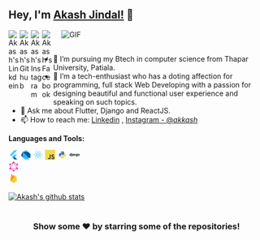 ## Hey, I'm [Akash Jindal!](https://akashjindal347.github.io) 👋

<a href="https://linkedin.com/in/akash-jindal">
  <img align="left" alt="Akash's Linkdein" width="22px" src="https://cdn.jsdelivr.net/npm/simple-icons@v3/icons/linkedin.svg" />
</a>
<a href="https://github.com/akashjindal347">
  <img align="left" alt="Akash's Github" width="22px" src="https://cdn.jsdelivr.net/npm/simple-icons@v3/icons/github.svg" />
</a>
<a href="https://www.instagram.com/_akkash_/">
  <img align="left" alt="Akash's Instagram" width="22px" src="https://cdn.jsdelivr.net/npm/simple-icons@v3/icons/instagram.svg" />
</a>
<a href="https://www.facebook.com/akashjindal124/">
  <img align="left" alt="Akash's Facebook" width="22px" src="https://cdn.jsdelivr.net/npm/simple-icons@v3/icons/facebook.svg" />
</a>
<img align="right" width="400" alt="GIF" src="https://cdn.dribbble.com/users/1162077/screenshots/3848914/programmer.gif" />


<br/>
<br/>



- 📕 I’m pursuing my Btech in computer science from Thapar University, Patiala.
- 👯 I’m a tech-enthusiast who has a doting affection for programming, full stack Web Developing with a passion for designing beautiful and functional user experience and speaking on such topics.
- 💬 Ask me about Flutter, Django and ReactJS.
- 📫 How to reach me: [Linkedin](https://linkedin.com/in/akash-jindal) , [Instagram - @_akkash_](https://www.instagram.com/_akkash_/)



**Languages and Tools:**  

<code><img height="20" src="https://raw.githubusercontent.com/github/explore/80688e429a7d4ef2fca1e82350fe8e3517d3494d/topics/flutter/flutter.png"></code>
<code><img height="20" src="https://raw.githubusercontent.com/github/explore/80688e429a7d4ef2fca1e82350fe8e3517d3494d/topics/dart/dart.png"></code>
<code><img height="20" src="https://raw.githubusercontent.com/github/explore/80688e429a7d4ef2fca1e82350fe8e3517d3494d/topics/react/react.png"></code>
<code><img height="20" src="https://raw.githubusercontent.com/github/explore/80688e429a7d4ef2fca1e82350fe8e3517d3494d/topics/javascript/javascript.png"></code>
<code><img height="20" src="https://raw.githubusercontent.com/github/explore/80688e429a7d4ef2fca1e82350fe8e3517d3494d/topics/python/python.png"></code>
<code><img height="20" src="https://raw.githubusercontent.com/github/explore/80688e429a7d4ef2fca1e82350fe8e3517d3494d/topics/django/django.png"></code>    
<code><img height="20" src="https://raw.githubusercontent.com/github/explore/80688e429a7d4ef2fca1e82350fe8e3517d3494d/topics/graphql/graphql.png"></code>    
<code><img height="20" src="https://raw.githubusercontent.com/github/explore/80688e429a7d4ef2fca1e82350fe8e3517d3494d/topics/firebase/firebase.png"></code>    



<a href="https://github.com/akashjindal347">
 <img align="center" src="https://github-readme-stats.vercel.app/api?username=akashjindal347&show_icons=true&line_height=27&theme=graywhite&show_icons=true&hide_border=true" alt="Akash's github stats"/>
</a>

<br/>
<br/>


<div align="center">

### Show some ❤️ by starring some of the repositories!

</div>
